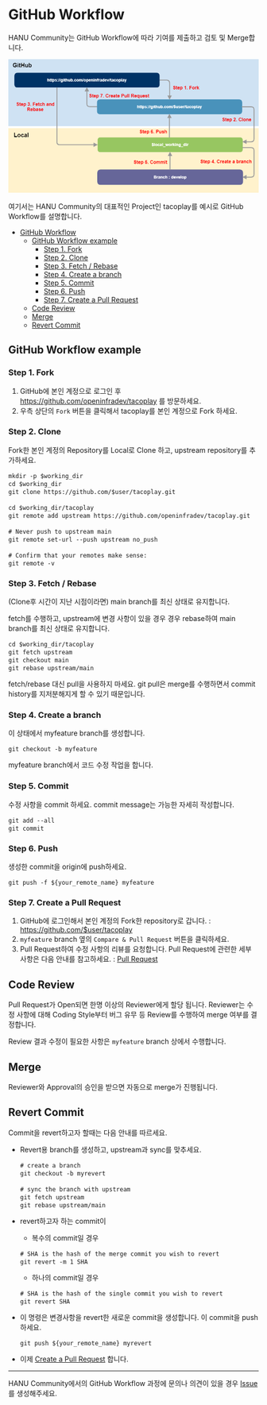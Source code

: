# GitHub Workflow

HANU Community는 GitHub Workflow에 따라 기여를 제출하고 검토 및 Merge합니다. 

![github-workflow](../assets/images/git-workflow.png)

여기서는 HANU Community의 대표적인 Project인 tacoplay를 예시로 GitHub Workflow를 설명합니다. 

- [GitHub Workflow](#github-workflow)
  - [GitHub Workflow example](#github-workflow-example)
    - [Step 1. Fork](#step-1-fork)
    - [Step 2. Clone](#step-2-clone)
    - [Step 3. Fetch / Rebase](#step-3-fetch--rebase)
    - [Step 4. Create a branch](#step-4-create-a-branch)
    - [Step 5. Commit](#step-5-commit)
    - [Step 6. Push](#step-6-push)
    - [Step 7. Create a Pull Request](#step-7-create-a-pull-request)
  - [Code Review](#code-review)
  - [Merge](#merge)
  - [Revert Commit](#revert-commit)

## GitHub Workflow example

### Step 1. Fork 

1. GitHub에 본인 계정으로 로그인 후 https://github.com/openinfradev/tacoplay 를 방문하세요.
2. 우측 상단의 `Fork` 버튼을 클릭해서 tacoplay를 본인 계정으로 Fork 하세요. 

### Step 2. Clone

Fork한 본인 계정의 Repository를 Local로 Clone 하고, upstream repository를 추가하세요. 

```
mkdir -p $working_dir
cd $working_dir
git clone https://github.com/$user/tacoplay.git

cd $working_dir/tacoplay
git remote add upstream https://github.com/openinfradev/tacoplay.git

# Never push to upstream main
git remote set-url --push upstream no_push

# Confirm that your remotes make sense:
git remote -v
```

### Step 3. Fetch / Rebase

(Clone후 시간이 지난 시점이라면) main branch를 최신 상태로 유지합니다. 

fetch를 수행하고, upstream에 변경 사항이 있을 경우 경우 rebase하여 main branch를 최신 상태로 유지합니다.

```
cd $working_dir/tacoplay
git fetch upstream
git checkout main
git rebase upstream/main
```

fetch/rebase 대신 pull을 사용하지 마세요. git pull은 merge를 수행하면서 commit history를 지저분해지게 할 수 있기 때문입니다.  


### Step 4. Create a branch

이 상태에서 myfeature branch를 생성합니다. 

```
git checkout -b myfeature
```

myfeature branch에서 코드 수정 작업을 합니다. 


### Step 5. Commit

수정 사항을 commit 하세요. commit message는 가능한 자세히 작성합니다. 

```
git add --all
git commit
```

### Step 6. Push

생성한 commit을 origin에 push하세요.

```
git push -f ${your_remote_name} myfeature
```

### Step 7. Create a Pull Request 

1. GitHub에 로그인해서 본인 계정의 Fork한 repository로 갑니다. : https://github.com/$user/tacoplay
2. `myfeature` branch 옆의 `Compare & Pull Request` 버튼을 클릭하세요. 
3. Pull Request하여 수정 사항의 리뷰를 요청합니다. Pull Request에 관련한 세부 사항은 다음 안내를 참고하세요. : [Pull Request](pull-requests.md)

## Code Review

Pull Request가 Open되면 한명 이상의 Reviewer에게 할당 됩니다. Reviewer는 수정 사항에 대해 Coding Style부터 버그 유무 등 Review를 수행하여 merge 여부를 결정합니다. 

Review 결과 수정이 필요한 사항은 `myfeature` branch 상에서 수행합니다. 

## Merge

Reviewer와 Approval의 승인을 받으면 자동으로 merge가 진행됩니다. 

## Revert Commit

Commit을 revert하고자 할때는 다음 안내를 따르세요. 

* Revert용 branch를 생성하고, upstream과 sync를 맞추세요. 
  
  ```
  # create a branch
  git checkout -b myrevert
  
  # sync the branch with upstream
  git fetch upstream
  git rebase upstream/main
  ```

* revert하고자 하는 commit이 
  * 복수의 commit일 경우
  ```
  # SHA is the hash of the merge commit you wish to revert
  git revert -m 1 SHA
  ```
  * 하나의 commit일 경우
  ```
  # SHA is the hash of the single commit you wish to revert
  git revert SHA
  ```
* 이 명령은 변경사항을 revert한 새로운 commit을 생성합니다. 이 commit을 push하세요. 
  ```
  git push ${your_remote_name} myrevert
  ```
* 이제 [Create a Pull Request](#step-7-create-a-pull-request) 합니다. 


---

HANU Community에서의 GitHub Workflow 과정에 문의나 의견이 있을 경우 [Issue](https://github.com/openinfradev/community/issues/new)를 생성해주세요. 
